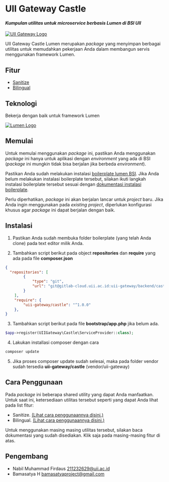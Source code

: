 # UII Gateway Castle

#### _Kumpulan utilitas untuk microservice berbasis Lumen di BSI UII_

[![UII Gateway Logo](https://gateway-dev.uii.ac.id/assets/images/loader/loader.gif)](https://gateway-dev.uii.ac.id/assets/images/loader/loader.gif)

UII Gateway Castle Lumen merupakan _package_ yang menyimpan berbagai utilitas untuk memudahkan pekerjaan Anda dalam membangun servis menggunakan framework Lumen.

## Fitur

- [Sanitize](https://gitlab-cloud.uii.ac.id/uii-gateway/backend/castle/blob/develop/documentation/Sanitize.md)
- [Bilingual](https://gitlab-cloud.uii.ac.id/uii-gateway/backend/castle/blob/develop/documentation/Bilingual.md)

## Teknologi

Bekerja dengan baik untuk framework Lumen

[![Lumen Logo](https://gitlab-cloud.uii.ac.id/uii-gateway/backend/castle/raw/develop/art/lumen.png)](https://gitlab-cloud.uii.ac.id/uii-gateway/backend/castle)

## Memulai

Untuk memulai menggunakan _package_ ini, pastikan Anda menggunakan _package_ ini hanya untuk aplikasi dengan _environment_ yang ada di BSI (_package_ ini mungkin tidak bisa berjalan jika berbeda _environment_). 

Pastikan Anda sudah melakukan instalasi [boilerplate lumen BSI](https://gitlab-cloud.uii.ac.id/uii-gateway/backend/svc-academic-boilerplate-lumen). Jika Anda belum melakukan instalasi boilerplate tersebut, silakan ikuti langkah instalasi boilerplate tersebut sesuai dengan [dokumentasi instalasi boilerplate](https://gitlab-cloud.uii.ac.id/uii-gateway/backend/svc-academic-boilerplate-lumen/blob/develop/README.md).

Perlu diperhatikan, _package_ ini akan berjalan lancar untuk _project_ baru. Jika Anda ingin menggunakan pada _existing project_, diperlukan konfigurasi khusus agar _package_ ini dapat berjalan dengan baik.

## Instalasi

1. Pastikan Anda sudah membuka folder boilerplate (yang telah Anda clone) pada text editor milik Anda.

2. Tambahkan script berikut pada object **repositories** dan **require** yang ada pada file **composer.json**
``` json
{
  "repositories": [
        {
            "type": "git",
            "url": "git@gitlab-cloud.uii.ac.id:uii-gateway/backend/castle.git"
        }
    ],
    "require": {
        "uii-gateway/castle": "^1.0.0"
    },
}
```

3. Tambahkan script berikut pada file **bootstrap/app.php** jika belum ada.
``` php
$app->register(UIIGateway\Castle\ServiceProvider::class);
``` 

4. Lakukan installasi composer dengan cara
```sh
composer update
```

5. Jika proses composer update sudah selesai, maka pada folder vendor sudah tersedia **uii-gateway/castle** (vendor/uii-gateway)

## Cara Penggunaan

Pada _package_ ini beberapa shared utility yang dapat Anda manfaatkan. Untuk saat ini, ketersediaan utilitas tersebut seperti yang dapat Anda lihat pada list fitur:

- Sanitize. [(Lihat cara penggunaannya disini.)](https://gitlab-cloud.uii.ac.id/uii-gateway/backend/castle/blob/develop/documentation/Sanitize.md)
- Bilingual. [(Lihat cara penggunaannya disini.)](https://gitlab-cloud.uii.ac.id/uii-gateway/backend/castle/blob/develop/documentation/Bilingual.md)

Untuk menggunakan masing masing utilitas tersebut, silakan baca dokumentasi yang sudah disediakan. Klik saja pada masing-masing fitur di atas.

## Pengembang

* Nabil Muhammad Firdaus <211232629@uii.ac.id>
* Bamasatya H <bamasatyaproject@gmail.com>
